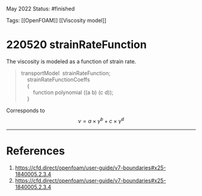 May 2022
Status: #finished  

Tags: [[OpenFOAM]] [[Viscosity model]]

# 220520 strainRateFunction
The viscosity is modeled as a function of strain rate.

> transportModel  strainRateFunction;  
    strainRateFunctionCoeffs  
    {  
        function polynomial ((a b) (c d));  
    }

Corresponds to
$$
\nu=a\times \dot \gamma^{b}+c\times \dot \gamma^{d}
$$




---
# References
1. https://cfd.direct/openfoam/user-guide/v7-boundaries#x25-1840005.2.3.4
2. https://cfd.direct/openfoam/user-guide/v7-boundaries#x25-1840005.2.3.4